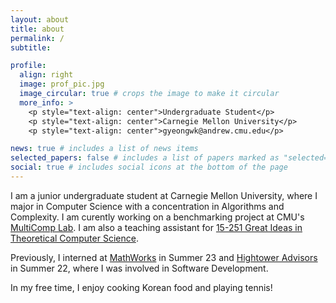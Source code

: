 ```yaml
---
layout: about
title: about
permalink: /
subtitle:

profile:
  align: right
  image: prof_pic.jpg
  image_circular: true # crops the image to make it circular
  more_info: >
    <p style="text-align: center">Undergraduate Student</p>
    <p style="text-align: center">Carnegie Mellon University</p>
    <p style="text-align: center">gyeongwk@andrew.cmu.edu</p>

news: true # includes a list of news items
selected_papers: false # includes a list of papers marked as "selected={true}"
social: true # includes social icons at the bottom of the page
---
```


I am a junior undergraduate student at Carnegie Mellon University, where I major in Computer Science with a concentration in Algorithms and Complexity. I am curently working on a benchmarking project at CMU's [MultiComp Lab](https://multicomp.cs.cmu.edu/). I am also a teaching assistant for [15-251 Great Ideas in Theoretical Computer Science](https://www.cs251.com/).  

Previously, I interned at [MathWorks](www.mathworks.com) in Summer 23 and [Hightower Advisors](www.hightoweradvisors.com) in Summer 22, where I was involved in Software Development.

In my free time, I enjoy cooking Korean food and playing tennis!